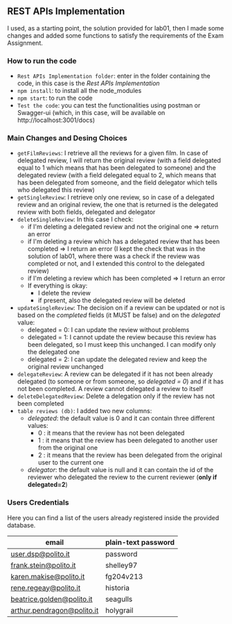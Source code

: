 ## REST APIs Implementation

I used, as a starting point, the solution provided for lab01, then I made some changes and added some functions to satisfy the requirements of the Exam Assignment.

### How to run the code
- `Rest APIs Implementation folder`: enter in the folder containing the code, in this case is the *Rest APIs Implementation*
- `npm install`: to install all the node_modules
- `npm start`: to run the code
- `Test the code`: you can test the functionalities using postman or Swagger-ui (which, in this case, will be available on http://localhost:3001/docs)

### Main Changes and Desing Choices
- `getFilmReviews`: I retrieve all the reviews for a given film. In case of delegated review, I will return the original review (with a field delegated equal to 1 which means that has been delegated to someone) and the delegated review (with a field delegated equal to 2, which means that has been delegated from someone, and the field delegator which tells
who delegated this review)
- `getSingleReview`: I retrieve only one review, so in case of a delegated review and an original review, the one that is returned is the delegated review with both fields, delegated and delegator
- `deleteSingleReview`: In this case I check:
    - if I'm deleting a delegated review and not the original one => return an error
    - if I'm deleting a review which has a delegated review that has been completed => I return an error (I kept the check that was in the solution of lab01, where there was a check if the review was completed or not, and I extended this control to the delegated review)
    - if I'm deleting a review which has been completed => I return an error 
    - If everything is okay:
        - I delete the review 
        - if present, also the delegated review will be deleted
- `updateSingleReview`: The decision on if a review can be updated or not is based on the *completed* fields (it MUST be false) and on the *delegated* value:
    - delegated = 0: I can update the review without problems
    - delegated = 1: I cannot update the review because this review has been delegated, so I must keep this unchanged. I can modify only the delegated one
    - delegated = 2: I can update the delegated review and keep the original review unchanged
- `delegateReview`: A review can be delegated if it has not been already delegated (to someone or from someone, so *delegated = 0*) and if it has not been completed. A review cannot delegated a review to itself
- `deleteDelegatedReview`: Delete a delegation only if the review has not been completed
- `table reviews (db)`: I added two new columns:
    - *delegated*: the default value is 0 and it can contain three different values:
        - 0 : it means that the review has not been delegated
        - 1 : it means that the review has been delegated to another user from the original one
        - 2 : it means that the review has been delegated from the original user to the current one
    - *delegator*: the default value is null and it can contain the id of the reviewer who delegated the review to the current reviewer (**only if delegated=2**)

### Users Credentials

Here you can find a list of the users already registered inside the provided database.

|         email               | plain-text password |
|-----------------------------|---------------------|
| user.dsp@polito.it          | password            |
| frank.stein@polito.it       | shelley97           |
| karen.makise@polito.it      | fg204v213           |
| rene.regeay@polito.it       | historia            |
| beatrice.golden@polito.it   | seagulls            |
| arthur.pendragon@polito.it  | holygrail           |